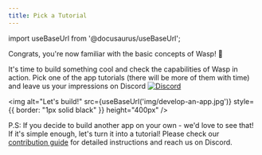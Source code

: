 ```yaml
---
title: Pick a Tutorial
---
```


import useBaseUrl from '@docusaurus/useBaseUrl';

Congrats, you're now familiar with the basic concepts of Wasp! 🥳 

It's time to build something cool and check the capabilities of Wasp in action. Pick one of the app tutorials (there will be more of them with time) and leave us your impressions on Discord [![Discord](https://img.shields.io/discord/686873244791210014?label=chat%20on%20discord)](https://discord.gg/rzdnErX)

<img alt="Let's build!"
     src={useBaseUrl('img/develop-an-app.jpg')}
     style={{ border: "1px solid black" }}
     height="400px"
/>

P.S: If you decide to build another app on your own - we'd love to see that! If it's simple enough, let's turn it into a tutorial! Please check our [contribution guide](contributing) for detailed instructions and reach us on Discord. 